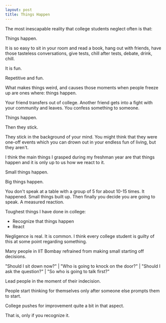 ```yaml
---
layout: post
title: Things Happen
---
```


The most inescapable reality that college students neglect often is that:

Things happen.

It is so easy to sit in your room and read a book, hang out with friends, have those tasteless conversations, give tests, chill after tests, debate, drink, chill.

It is fun.

Repetitive and fun.

What makes things weird, and causes those moments when people freeze up are ones where: things happen.

Your friend transfers out of college. Another friend gets into a fight with your community and leaves. You confess something to someone.

Things happen.

Then they stick.

They stick in the background of your mind. You might think that they were one-off events which you can drown out in your endless fun of living, but they aren't.

I think the main things I grasped during my freshman year are that things happen and it is only up to us how we react to it.

Small things happen.

Big things happen.

You don't speak at a table with a group of 5 for about 10-15 times. It happened. Small things built up. Then finally you decide you are going to speak. A measured reaction.

Toughest things I have done in college:
- Recognize that things happen
- React

Negligence is real. It is common. I think every college student is guilty of this at some point regarding something.

Many people in IIT Bombay refrained from making small starting off decisions.

"Should I sit down now?" | "Who is going to knock on the door?" | "Should I ask the question?" | "So who is going to talk first?"

Lead people in the moment of their indecision.

People start thinking for themselves only after someone else prompts them to start.

College pushes for improvement quite a bit in that aspect.

That is, only if you recognize it.